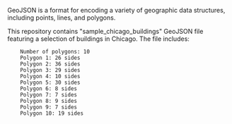 GeoJSON is a format for encoding a variety of geographic data structures, including points, lines, and polygons.

This repository contains "sample_chicago_buildings" GeoJSON file featuring a selection of buildings in Chicago. The file includes:

        Number of polygons: 10
        Polygon 1: 26 sides
        Polygon 2: 36 sides
        Polygon 3: 29 sides
        Polygon 4: 10 sides
        Polygon 5: 30 sides
        Polygon 6: 8 sides
        Polygon 7: 7 sides
        Polygon 8: 9 sides
        Polygon 9: 7 sides
        Polygon 10: 19 sides
